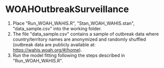 # WOAHOutbreakSurveillance

1. Place "Run_WOAH_WAHIS.R", "Stan_WOAH_WAHIS.stan", "data_sample.csv" into the working folder.
2. The file "data_sample.csv" contains a sample of outbreak data where country/territory names are anonymized and randomly shuffled (outbreak data are publicly available at: https://wahis.woah.org/#/home).
3. Run the model fitting following the steps described in "Run_WOAH_WAHIS.R".
